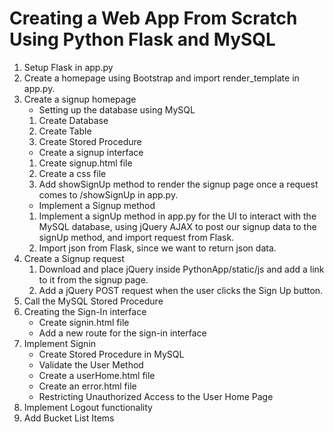# Creating a Web App From Scratch Using Python Flask and MySQL
1. Setup Flask in app.py
2. Create a homepage using Bootstrap and import render_template in app.py.
3. Create a signup homepage
   - Setting up the database using MySQL
    1. Create Database
    2. Create Table
    3. Create Stored Procedure
   - Create a signup interface
    1. Create signup.html file
    2. Create a css file
    3. Add showSignUp method to render the signup page once a request comes to
       /showSignUp in app.py.
   - Implement a Signup method
    1. Implement a signUp method in app.py for the UI to interact with the MySQL
       database, using jQuery AJAX to post our signup data to the signUp method,
       and import request from Flask.
    2. Import json from Flask, since we want to return json data.
4. Create a Signup request
    1. Download and place jQuery inside PythonApp/static/js and add a link to it
       from the signup page.
    2. Add a jQuery POST request when the user clicks the Sign Up button.
5. Call the MySQL Stored Procedure
6. Creating the Sign-In interface
   - Create signin.html file
   - Add a new route for the sign-in interface
7. Implement Signin
   - Create Stored Procedure in MySQL
   - Validate the User Method
   - Create a userHome.html file
   - Create an error.html file
   - Restricting Unauthorized Access to the User Home Page
8. Implement Logout functionality
9. Add Bucket List Items
